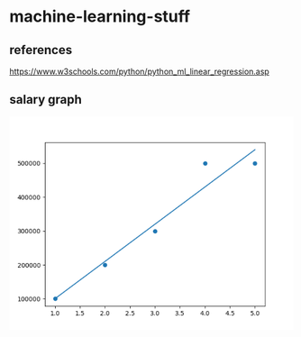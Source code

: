 # machine-learning-stuff

## references
https://www.w3schools.com/python/python_ml_linear_regression.asp

## salary graph
![alt text](https://github.com/pingslayer/machine-learning-stuff/blob/main/salary-lr-graph.png)
